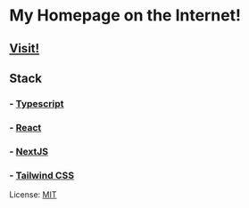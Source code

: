 # My Homepage on the Internet!
## [Visit!](https://alexionitel.dev)

## Stack
### - [Typescript](https://www.typescriptlang.org)
### - [React](https://reactjs.org)
### - [NextJS](https://nextjs.org)
### - [Tailwind CSS](https://tailwindcss.com)

License: [MIT](https://mit-license.org)
